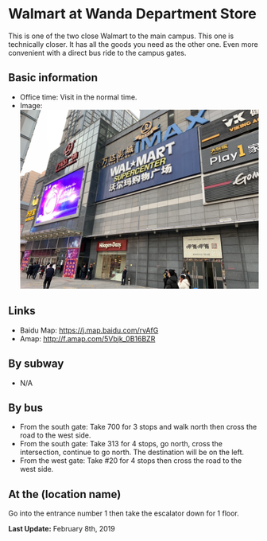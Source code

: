 # Walmart at Wanda Department Store
This is one of the two close Walmart to the main campus. This one is technically closer. It has all the goods you need as the other one. Even more convenient with a direct bus ride to the campus gates. 

## Basic information
* Office time: Visit in the normal time. 
* Image: 
  ![Outside of the Wanda department store](outside.jpg)

## Links
* Baidu Map: https://j.map.baidu.com/rvAfG
* Amap: http://f.amap.com/5Vbjk_0B16BZR

## By subway
* N/A

## By bus 
* From the south gate: Take 700 for 3 stops and walk north then cross the road to the west side.  
* From the south gate: Take 313 for 4 stops, go north, cross the intersection, continue to go north. The destination will be on the left. 
* From the west gate: Take #20 for 4 stops then cross the road to the west side. 

## At the (location name)
Go into the entrance number 1 then take the escalator down for 1 floor. 

**Last Update:** February 8th, 2019
